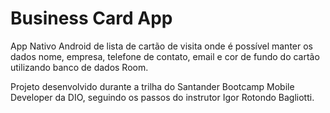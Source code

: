 # Business Card App

App Nativo Android de lista de cartão de visita onde é possível manter os dados nome, empresa, telefone de contato, email e cor de fundo do cartão utilizando banco de dados Room.

Projeto desenvolvido durante a trilha do Santander Bootcamp Mobile Developer da DIO, seguindo os passos do instrutor Igor Rotondo Bagliotti.
